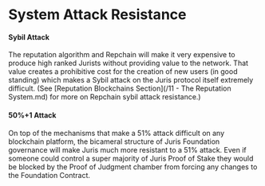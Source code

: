 # System Attack Resistance

#### Sybil Attack

The reputation algorithm and Repchain will make it very expensive to produce high ranked Jurists without providing value to the network. That value creates a prohibitive cost for the creation of new users \(in good standing\) which makes a Sybil attack on the Juris protocol itself extremely difficult. \(See [Reputation Blockchains Section](/11 - The Reputation System.md) for more on Repchain sybil attack resistance.\)

#### 50%+1 Attack

On top of the mechanisms that make a 51% attack difficult on any blockchain platform, the bicameral structure of Juris Foundation governance will make Juris much more resistant to a 51% attack. Even if someone could control a super majority of Juris Proof of Stake they would be blocked by the Proof of Judgment chamber from forcing any changes to the Foundation Contract.